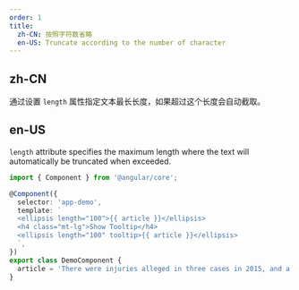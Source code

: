 ```yaml
---
order: 1
title:
  zh-CN: 按照字符数省略
  en-US: Truncate according to the number of character
---
```


## zh-CN

通过设置 `length` 属性指定文本最长长度，如果超过这个长度会自动截取。

## en-US

`length` attribute specifies the maximum length where the text will automatically be truncated when exceeded.

```ts
import { Component } from '@angular/core';

@Component({
  selector: 'app-demo',
  template: `
  <ellipsis length="100">{{ article }}</ellipsis>
  <h4 class="mt-lg">Show Tooltip</h4>
  <ellipsis length="100" tooltip>{{ article }}</ellipsis>
  `,
})
export class DemoComponent {
  article = 'There were injuries alleged in three cases in 2015, and a fourth incident in September, according to the safety recall report. After meeting with US regulators in October, the firm decided to issue a voluntary recall.';
}
```
